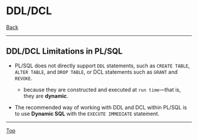 # DDL/DCL

[Back](../index.md)

---

## DDL/DCL Limitations in PL/SQL

- PL/SQL does not directly support `DDL` statements, such as `CREATE TABLE`, `ALTER TABLE`, and `DROP TABLE`, or DCL statements such as `GRANT` and `REVOKE`.

  - because they are constructed and executed at `run time`—that is, they are **dynamic**.

- The recommended way of working with DDL and DCL within PL/SQL is to use **Dynamic SQL** with the `EXECUTE
IMMEDIATE` statement.

---

[Top](#ddldcl)
